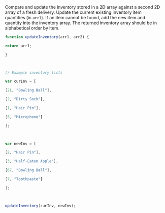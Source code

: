 

Compare and update the inventory stored in a 2D array against a second 2D array of a fresh delivery. Update the current existing inventory item quantities (in `arr1`). If an item cannot be found, add the new item and quantity into the inventory array. The returned inventory array should be in alphabetical order by item.

```js
function updateInventory(arr1, arr2) {

return arr1;

}

  

// Example inventory lists

var curInv = [

[21, "Bowling Ball"],

[2, "Dirty Sock"],

[1, "Hair Pin"],

[5, "Microphone"]

];

  

var newInv = [

[2, "Hair Pin"],

[3, "Half-Eaten Apple"],

[67, "Bowling Ball"],

[7, "Toothpaste"]

];

  

updateInventory(curInv, newInv);
```